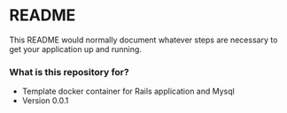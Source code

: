 # README #

This README would normally document whatever steps are necessary to get your application up and running.

### What is this repository for? ###

* Template docker container for Rails application and Mysql
* Version 0.0.1
